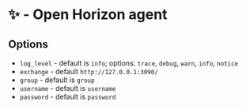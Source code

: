 # ✨ - Open Horizon agent

## Options

+ `log_level` - default is `info`; options: `trace`, `debug`, `warn`, `info`, `notice`
+ `exchange` - default `http://127.0.0.1:3090/`
+ `group` - default is `group`
+ `username` - default is `username`
+ `password` - default is `password`